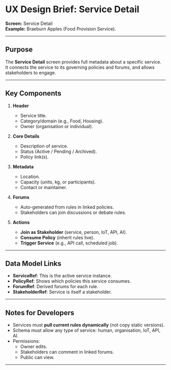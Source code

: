 # UX Design Brief: Service Detail

**Screen:** Service Detail  
**Example:** Braeburn Apples (Food Provision Service).  

---

## Purpose
The **Service Detail** screen provides full metadata about a specific service.  
It connects the service to its governing policies and forums, and allows stakeholders to engage.  

---

## Key Components

1. **Header**
   - Service title.  
   - Category/domain (e.g., Food, Housing).  
   - Owner (organisation or individual).  

2. **Core Details**
   - Description of service.  
   - Status (Active / Pending / Archived).  
   - Policy link(s).  

3. **Metadata**
   - Location.  
   - Capacity (units, kg, or participants).  
   - Contact or maintainer.  

4. **Forums**
   - Auto-generated from rules in linked policies.  
   - Stakeholders can join discussions or debate rules.  

5. **Actions**
   - **Join as Stakeholder** (service, person, IoT, API, AI).  
   - **Consume Policy** (inherit rules live).  
   - **Trigger Service** (e.g., API call, scheduled job).  

---

## Data Model Links
- **ServiceRef**: This is the active service instance.  
- **PolicyRef**: Shows which policies this service consumes.  
- **ForumRef**: Derived forums for each rule.  
- **StakeholderRef**: Service is itself a stakeholder.  

---

## Notes for Developers
- Services must **pull current rules dynamically** (not copy static versions).  
- Schema must allow any type of service: human, organisation, IoT, API, AI.  
- Permissions:
  - Owner edits.  
  - Stakeholders can comment in linked forums.  
  - Public can view.  

---
